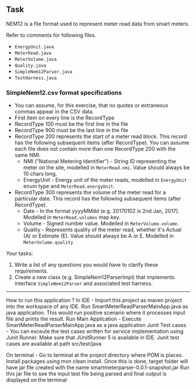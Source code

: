 

## Task

NEM12 is a file format used to represent meter read data from smart meters.


Refer to comments for following files.
* `EnergyUnit.java`
* `MeterRead.java`
* `MeterVolume.java`
* `Quality.java`
* `SimpleNem12Parser.java`
* `TestHarness.java`

### SimpleNem12.csv format specifications
* You can assume, for this exercise, that no quotes or extraneous commas appear in the CSV data.
* First item on every line is the RecordType
* RecordType 100 must be the first line in the file
* RecordType 900 must be the last line in the file
* RecordType 200 represents the start of a meter read block.  This record has the following subsequent items (after RecordType).
You can assume each file does not contain more than one RecordType 200 with the same NMI.
  * NMI ("National Metering Identifier") - String ID representing the meter on the site, modelled in `MeterRead.nmi`.  Value should always be 10 chars long.
  * EnergyUnit - Energy unit of the meter reads, modelled in `EnergyUnit` enum type and `MeterRead.energyUnit`.
* RecordType 300 represents the volume of the meter read for a particular date.  This record has the following subsequent items (after RecordType).
  * Date - In the format yyyyMMdd (e.g. 20170102 is 2nd Jan, 2017).  Modelled in `MeterRead.volumes` map key.
  * Volume - Signed number value.  Modelled in `MeterVolume.volume`.
  * Quality - Represents quality of the meter read, whether it's Actual (A) or Estimate (E).  Value should always be A or E.  Modelled in `MeterVolume.quality`

Your tasks:
1. Write a list of any questions you would have to clarify these requirements.
2. Create a new class (e.g. SimpleNem12ParserImpl) that implements interface `SimpleNem12Parser` and associated test harness.

-----
How to run this application ?
In IDE - Import this project as maven project into the workspace of any IDE. Run SmartMeterReadParserMainApp.java as java application. This would run positive scenario where it processes input file and prints the result.
Run Main Application - Execute SmartMeterReadParserMainApp.java as a java application
Junit Test cases - You can exceute the test cases written for service implementation using Junit Runner. Make sure that JUnitRunner 5 is available in IDE.
Junit test cases are available at path src/test/java

On terminal - Go to terminal at the project directory where POM is places. Install packages using mvn clean install. 
Once this is done, target folder will have jar file created with the name smartmeterparser-0.0.1-snapshot.jar
Run this jar file to see the input test file being parsed and final output is displayed on the terminal

